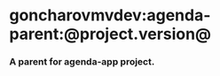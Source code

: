 # goncharovmvdev:agenda-parent:@project.version@
### A parent for <strong>agenda-app</strong> project.

